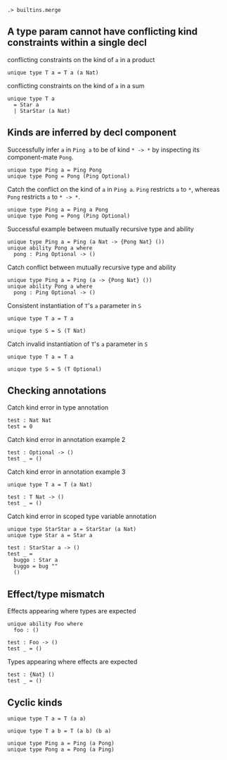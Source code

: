 
```ucm:hide
.> builtins.merge
```

## A type param cannot have conflicting kind constraints within a single decl

conflicting constraints on the kind of `a` in a product
```unison:error
unique type T a = T a (a Nat)
```

conflicting constraints on the kind of `a` in a sum
```unison:error
unique type T a 
  = Star a 
  | StarStar (a Nat)
```

## Kinds are inferred by decl component

Successfully infer `a` in `Ping a` to be of kind `* -> *` by
inspecting its component-mate `Pong`.
```unison
unique type Ping a = Ping Pong
unique type Pong = Pong (Ping Optional)
```

Catch the conflict on the kind of `a` in `Ping a`. `Ping` restricts
`a` to `*`, whereas `Pong` restricts `a` to `* -> *`.
```unison:error
unique type Ping a = Ping a Pong
unique type Pong = Pong (Ping Optional)
```

Successful example between mutually recursive type and ability
```unison
unique type Ping a = Ping (a Nat -> {Pong Nat} ())
unique ability Pong a where
  pong : Ping Optional -> ()
```

Catch conflict between mutually recursive type and ability
```unison:error
unique type Ping a = Ping (a -> {Pong Nat} ())
unique ability Pong a where
  pong : Ping Optional -> ()
```

Consistent instantiation of `T`'s `a` parameter in `S`
```unison
unique type T a = T a

unique type S = S (T Nat)
```

Catch invalid instantiation of `T`'s `a` parameter in `S`
```unison:error
unique type T a = T a

unique type S = S (T Optional)
```

## Checking annotations

Catch kind error in type annotation
```unison:error
test : Nat Nat
test = 0
```

Catch kind error in annotation example 2
```unison:error
test : Optional -> ()
test _ = ()
```

Catch kind error in annotation example 3
```unison:error
unique type T a = T (a Nat)

test : T Nat -> ()
test _ = ()
```

Catch kind error in scoped type variable annotation
```unison:error
unique type StarStar a = StarStar (a Nat)
unique type Star a = Star a

test : StarStar a -> ()
test _ = 
  buggo : Star a
  buggo = bug ""
  ()
```

## Effect/type mismatch

Effects appearing where types are expected
```unison:error
unique ability Foo where
  foo : ()

test : Foo -> ()
test _ = ()
```

Types appearing where effects are expected
```unison:error
test : {Nat} ()
test _ = ()
```

## Cyclic kinds

```unison:error
unique type T a = T (a a)
```

```unison:error
unique type T a b = T (a b) (b a)
```

```unison:error
unique type Ping a = Ping (a Pong)
unique type Pong a = Pong (a Ping)
```
